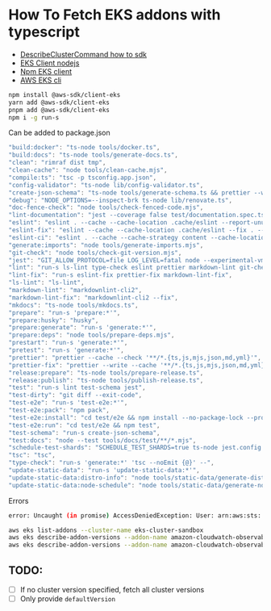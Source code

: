 # How To Fetch EKS addons with typescript

- [DescribeClusterCommand how to sdk](https://docs.aws.amazon.com/AWSJavaScriptSDK/v3/latest/client/eks/command/DescribeClusterCommand/)
- [EKS Client nodejs](https://docs.aws.amazon.com/AWSJavaScriptSDK/v3/latest/Package/-aws-sdk-client-eks/)
- [Npm EKS client](https://www.npmjs.com/package/@aws-sdk/client-eks)
- [AWS EKS cli](https://docs.aws.amazon.com/cli/latest/reference/eks/#cli-aws-eks)

```sh
npm install @aws-sdk/client-eks
yarn add @aws-sdk/client-eks
pnpm add @aws-sdk/client-eks
npm i -g run-s
```

Can be added to package.json
```js
"build:docker": "ts-node tools/docker.ts",
"build:docs": "ts-node tools/generate-docs.ts",
"clean": "rimraf dist tmp",
"clean-cache": "node tools/clean-cache.mjs",
"compile:ts": "tsc -p tsconfig.app.json",
"config-validator": "ts-node lib/config-validator.ts",
"create-json-schema": "ts-node tools/generate-schema.ts && prettier --write --cache 'renovate-schema.json'",
"debug": "NODE_OPTIONS=--inspect-brk ts-node lib/renovate.ts",
"doc-fence-check": "node tools/check-fenced-code.mjs",
"lint-documentation": "jest --coverage false test/documentation.spec.ts",
"eslint": "eslint . --cache --cache-location .cache/eslint --report-unused-disable-directives",
"eslint-fix": "eslint --cache --cache-location .cache/eslint --fix . --report-unused-disable-directives",
"eslint-ci": "eslint . --cache --cache-strategy content --cache-location .cache/eslint --format gha",
"generate:imports": "node tools/generate-imports.mjs",
"git-check": "node tools/check-git-version.mjs",
"jest": "GIT_ALLOW_PROTOCOL=file LOG_LEVEL=fatal node --experimental-vm-modules node_modules/jest/bin/jest.js --logHeapUsage",
"lint": "run-s ls-lint type-check eslint prettier markdown-lint git-check doc-fence-check",
"lint-fix": "run-s eslint-fix prettier-fix markdown-lint-fix",
"ls-lint": "ls-lint",
"markdown-lint": "markdownlint-cli2",
"markdown-lint-fix": "markdownlint-cli2 --fix",
"mkdocs": "ts-node tools/mkdocs.ts",
"prepare": "run-s 'prepare:*'",
"prepare:husky": "husky",
"prepare:generate": "run-s 'generate:*'",
"prepare:deps": "node tools/prepare-deps.mjs",
"prestart": "run-s 'generate:*'",
"pretest": "run-s 'generate:*'",
"prettier": "prettier --cache --check '**/*.{ts,js,mjs,json,md,yml}'",
"prettier-fix": "prettier --write --cache '**/*.{ts,js,mjs,json,md,yml}'",
"release:prepare": "ts-node tools/prepare-release.ts",
"release:publish": "ts-node tools/publish-release.ts",
"test": "run-s lint test-schema jest",
"test-dirty": "git diff --exit-code",
"test-e2e": "run-s 'test-e2e:*'",
"test-e2e:pack": "npm pack",
"test-e2e:install": "cd test/e2e && npm install --no-package-lock --prod",
"test-e2e:run": "cd test/e2e && npm test",
"test-schema": "run-s create-json-schema",
"test:docs": "node --test tools/docs/test/**/*.mjs",
"schedule-test-shards": "SCHEDULE_TEST_SHARDS=true ts-node jest.config.ts",
"tsc": "tsc",
"type-check": "run-s 'generate:*' 'tsc --noEmit {@}' --",
"update-static-data": "run-s 'update-static-data:*'",
"update-static-data:distro-info": "node tools/static-data/generate-distro-info.mjs",
"update-static-data:node-schedule": "node tools/static-data/generate-node-schedule.mjs"
```


Errors

```sh
error: Uncaught (in promise) AccessDeniedException: User: arn:aws:sts::048958980748:assumed-role/AWSReservedSSO_PaasLimited_1e6f3b4b8eedd01d/IvanKatliarchuk@hollandandbarrett.com is not authorized to perform: eks:DescribeClusterVersions on resource: arn:aws:eks:eu-west-1:048958980748:*
```

```sh
aws eks list-addons --cluster-name eks-cluster-sandbox
aws eks describe-addon-versions --addon-name amazon-cloudwatch-observability --kubernetes-version 1.31
aws eks describe-addon-versions --addon-name amazon-cloudwatch-observability
```

## TODO:

- [ ] If no cluster version specified, fetch all cluster versions
- [ ] Only provide `defaultVersion`
